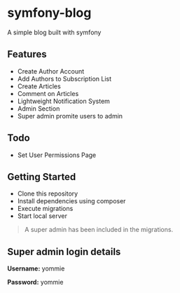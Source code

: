 # symfony-blog

A simple blog built with symfony

## Features
- Create Author Account
- Add Authors to Subscription List
- Create Articles
- Comment on Articles
- Lightweight Notification System
- Admin Section
- Super admin promite users to admin

## Todo
- Set User Permissions Page

## Getting Started
- Clone this repository
- Install dependencies using composer
- Execute migrations
- Start local server

> A super admin has been included in the migrations.

## Super admin login details
__Username:__ yommie

__Password:__ yommie
